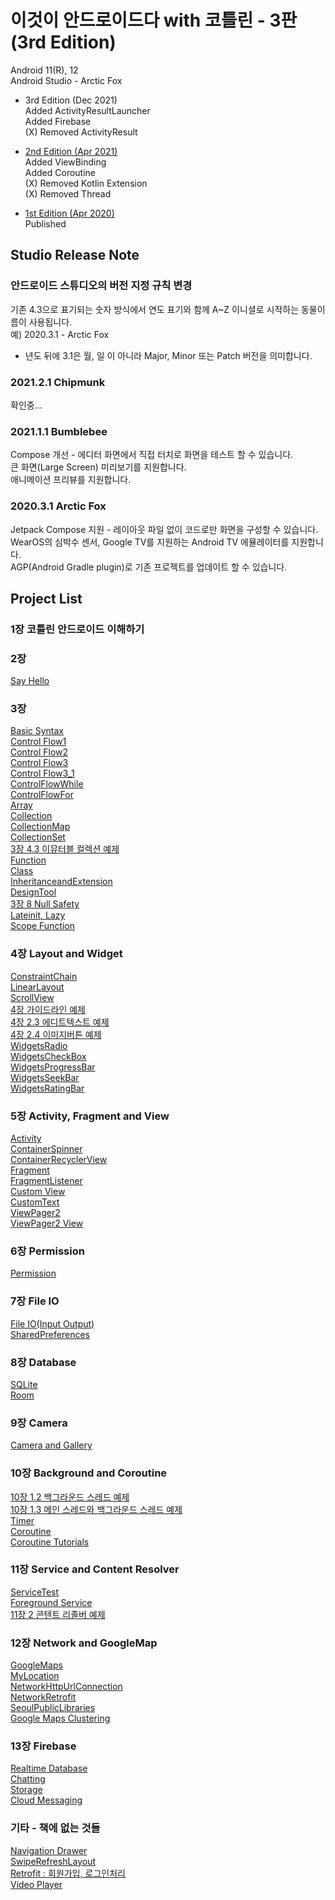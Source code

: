 # 이것이 안드로이드다 with 코틀린 - 3판 (3rd Edition)    
   
Android 11(R), 12   
Android Studio - Arctic Fox   

- 3rd Edition (Dec 2021)   
  Added ActivityResultLauncher   
  Added Firebase   
  (X) Removed ActivityResult   

- [2nd Edition (Apr 2021)](https://github.com/javafa/thisiskotlin/tree/master/2nd_edition)   
  Added ViewBinding   
  Added Coroutine   
  (X) Removed Kotlin Extension   
  (X) Removed Thread   

- [1st Edition (Apr 2020)](https://github.com/javafa/thisiskotlin/tree/master/1st_edition)   
  Published   

## Studio Release Note   

### 안드로이드 스튜디오의 버전 지정 규칙 변경   
기존 4.3으로 표기되는 숫자 방식에서 연도 표기와 함께 A~Z 이니셜로 시작하는 동물이름이 사용됩니다.   
예) 2020.3.1 - Arctic Fox    
* 년도 뒤에 3.1은 월, 일 이 아니라 Major, Minor 또는 Patch 버전을 의미합니다.   

### 2021.2.1 Chipmunk   
확인중...   

### 2021.1.1 Bumblebee   
Compose 개선 - 에디터 화면에서 직접 터치로 화면을 테스트 할 수 있습니다.   
큰 화면(Large Screen) 미리보기를 지원합니다.   
애니메이션 프리뷰를 지원합니다.   

### 2020.3.1 Arctic Fox   
Jetpack Compose 지원 - 레이아웃 파일 없이 코드로만 화면을 구성할 수 있습니다.   
WearOS의 심박수 센서, Google TV를 지원하는 Android TV 에뮬레이터를 지원합니다.   
AGP(Android Gradle plugin)로 기존 프로젝트를 업데이트 할 수 있습니다.   

## Project List
   
### 1장 코틀린 안드로이드 이해하기   
   
### 2장   
[Say Hello](https://github.com/javafa/thisiskotlin/tree/master/SayHello)   
   
### 3장   
[Basic Syntax](https://github.com/javafa/thisiskotlin/tree/master/BasicSyntax)   
[Control Flow1](https://github.com/javafa/thisiskotlin/tree/master/ControlFlow1)   
[Control Flow2](https://github.com/javafa/thisiskotlin/tree/master/ControlFlow2)   
[Control Flow3](https://github.com/javafa/thisiskotlin/tree/master/ControlFlow3)   
[Control Flow3_1](https://github.com/javafa/thisiskotlin/tree/master/ControlFlow3_1)   
[ControlFlowWhile](https://github.com/javafa/thisiskotlin/tree/master/ControlFlowWhile)   
[ControlFlowFor ](https://github.com/javafa/thisiskotlin/tree/master/ControllFlowFor)   
[Array](https://github.com/javafa/thisiskotlin/tree/master/Array)   
[Collection](https://github.com/javafa/thisiskotlin/tree/master/Collection)   
[CollectionMap](https://github.com/javafa/thisiskotlin/tree/master/CollectionMap)   
[CollectionSet](https://github.com/javafa/thisiskotlin/tree/master/CollectionSet)   
[3장 4.3 이뮤터블 컬렉션 예제](https://github.com/javafa/thisiskotlin/tree/master/ImmutableCollection)   
[Function](https://github.com/javafa/thisiskotlin/tree/master/Function)   
[Class](https://github.com/javafa/thisiskotlin/tree/master/Class)   
[InheritanceandExtension](https://github.com/javafa/thisiskotlin/tree/master/InheritanceAndExtension)   
[DesignTool](https://github.com/javafa/thisiskotlin/tree/master/DesignTool)   
[3장 8 Null Safety](https://github.com/javafa/thisiskotlin/tree/master/NullSafety)   
[Lateinit, Lazy](https://github.com/javafa/thisiskotlin/tree/master/Lateinit)   
[Scope Function](https://github.com/javafa/thisiskotlin/tree/master/ScopeFunction)   
   
### 4장 Layout and Widget   
[ConstraintChain](https://github.com/javafa/thisiskotlin/tree/master/ConstraintChain)   
[LinearLayout](https://github.com/javafa/thisiskotlin/tree/master/LinearLayout)   
[ScrollView](https://github.com/javafa/thisiskotlin/tree/master/ScrollView)   
[4장 가이드라인 예제](https://github.com/javafa/thisiskotlin/tree/master/Guideline)   
[4장 2.3 에디트텍스트 예제](https://github.com/javafa/thisiskotlin/tree/master/WidgetsEditText)   
[4장 2.4 이미지버튼 예제](https://github.com/javafa/thisiskotlin/tree/master/WidgetsImageButton)   
[WidgetsRadio](https://github.com/javafa/thisiskotlin/tree/master/WidgetsRadio)   
[WidgetsCheckBox](https://github.com/javafa/thisiskotlin/tree/master/WidgetsCheckBox)   
[WidgetsProgressBar](https://github.com/javafa/thisiskotlin/tree/master/WidgetsProgressBar)   
[WidgetsSeekBar](https://github.com/javafa/thisiskotlin/tree/master/WidgetsSeekBar)   
[WidgetsRatingBar](https://github.com/javafa/thisiskotlin/tree/master/WidgetsRatingBar)   
   
### 5장 Activity, Fragment and View     
[Activity](https://github.com/javafa/thisiskotlin/tree/master/Activity)   
[ContainerSpinner](https://github.com/javafa/thisiskotlin/tree/master/ContainerSpinner)   
[ContainerRecyclerView](https://github.com/javafa/thisiskotlin/tree/master/ContainerRecyclerView)   
[Fragment](https://github.com/javafa/thisiskotlin/tree/master/Fragment)   
[FragmentListener](https://github.com/javafa/thisiskotlin/tree/master/Fragment_1_3)   
[Custom View](https://github.com/javafa/thisiskotlin/tree/master/CustomView)   
[CustomText](https://github.com/javafa/thisiskotlin/tree/master/CustomText)   
[ViewPager2](https://github.com/javafa/thisiskotlin/tree/master/ViewPager2)   
[ViewPager2 View](https://github.com/javafa/thisiskotlin/tree/master/ViewPager2_View)   
   
### 6장 Permission   
[Permission](https://github.com/javafa/thisiskotlin/tree/master/Permission)   
   
### 7장 File IO   
[File IO(Input Output)](https://github.com/javafa/thisiskotlin/tree/master/FileIO)   
[SharedPreferences](https://github.com/javafa/thisiskotlin/tree/master/SharedPreferences)   
   
### 8장 Database   
[SQLite](https://github.com/javafa/thisiskotlin/tree/master/SQLite)   
[Room](https://github.com/javafa/thisiskotlin/tree/master/Room)   
   
### 9장 Camera   
[Camera and Gallery](https://github.com/javafa/thisiskotlin/tree/master/CameraAndGallery)   
   
### 10장 Background and Coroutine   
[10장 1.2 백그라운드 스레드 예제](https://github.com/javafa/thisiskotlin/tree/master/Thread)   
[10장 1.3 메인 스레드와 백그라운드 스레드 예제](https://github.com/javafa/thisiskotlin/tree/master/ThreadWithUI)   
[Timer](https://github.com/javafa/thisiskotlin/tree/master/Timer)   
[Coroutine](https://github.com/javafa/thisiskotlin/tree/master/Coroutine)   
[Coroutine Tutorials](https://github.com/javafa/thisiskotlin/tree/master/CoroutineTutorials)   
   
### 11장 Service and Content Resolver   
[ServiceTest](https://github.com/javafa/thisiskotlin/tree/master/ServiceTest)   
[Foreground Service](https://github.com/javafa/thisiskotlin/tree/master/ForegroundService)   
[11장 2 콘텐트 리졸버 예제](https://github.com/javafa/thisiskotlin/tree/master/ContentResolver)   
   
### 12장 Network and GoogleMap   
[GoogleMaps](https://github.com/javafa/thisiskotlin/tree/master/GoogleMaps)   
[MyLocation](https://github.com/javafa/thisiskotlin/tree/master/MapsMyLocation)   
[NetworkHttpUrlConnection](https://github.com/javafa/thisiskotlin/tree/master/NetworkHttpUrlConnection)   
[NetworkRetrofit](https://github.com/javafa/thisiskotlin/tree/master/NetworkRetrofit)   
[SeoulPublicLibraries](https://github.com/javafa/thisiskotlin/tree/master/SeoulPublicLibraries)   
[Google Maps Clustering](https://github.com/javafa/thisiskotlin/tree/master/GoogleMapsClustering)   

### 13장 Firebase   
[Realtime Database](https://github.com/javafa/thisiskotlin/tree/master/Firebase)   
[Chatting](https://github.com/javafa/thisiskotlin/tree/master/FirebaseChat)   
[Storage](https://github.com/javafa/thisiskotlin/tree/master/FirebaseStorage)   
[Cloud Messaging](https://github.com/javafa/thisiskotlin/tree/master/FirebaseFCM)   

### 기타 - 책에 없는 것들   
[Navigation Drawer](https://github.com/javafa/thisiskotlin/tree/master/NavigationDrawer)   
[SwipeRefreshLayout](https://github.com/javafa/thisiskotlin/tree/master/SwipeRefresh)   
[Retrofit : 회원가입, 로그인처리](https://github.com/javafa/thisiskotlin/tree/master/Retrofit_Login)     
[Video Player](https://github.com/javafa/thisiskotlin/tree/master/VideoPlayer)   